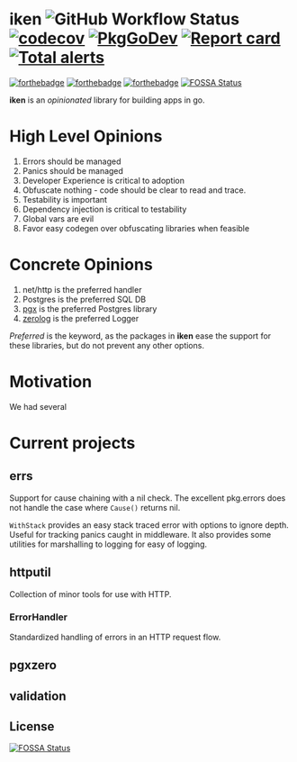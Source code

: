 # iken ![GitHub Workflow Status](https://img.shields.io/github/workflow/status/bir/iken/build) [![codecov](https://codecov.io/gh/bir/iken/branch/master/graph/badge.svg)](https://codecov.io/gh/bir/iken) [![PkgGoDev](https://pkg.go.dev/badge/github.com/bir/iken)](https://pkg.go.dev/github.com/bir/iken) [![Report card](https://goreportcard.com/badge/github.com/bir/iken)](https://goreportcard.com/report/github.com/bir/iken) [![Total alerts](https://img.shields.io/lgtm/alerts/g/bir/iken.svg?logo=lgtm&logoWidth=18)](https://lgtm.com/projects/g/bir/iken/alerts/)

[![forthebadge](https://forthebadge.com/images/badges/made-with-go.svg)](https://forthebadge.com)
[![forthebadge](https://forthebadge.com/images/badges/built-with-love.svg)](https://forthebadge.com)
[![forthebadge](https://forthebadge.com/images/badges/open-source.svg)](https://forthebadge.com)
[![FOSSA Status](https://app.fossa.com/api/projects/git%2Bgithub.com%2Fbir%2Fiken.svg?type=shield)](https://app.fossa.com/projects/git%2Bgithub.com%2Fbir%2Fiken?ref=badge_shield)

**iken** is an _opinionated_ library for building apps in go.

# High Level Opinions

1. Errors should be managed
1. Panics should be managed
1. Developer Experience is critical to adoption
1. Obfuscate nothing - code should be clear to read and trace.
1. Testability is important
1. Dependency injection is critical to testability
1. Global vars are evil
1. Favor easy codegen over obfuscating libraries when feasible

# Concrete Opinions

1. net/http is the preferred handler
2. Postgres is the preferred SQL DB
3. [pgx](https://github.com/jackc/pgx) is the preferred Postgres library
4. [zerolog](https://github.com/rs/zerolog) is the preferred Logger

_Preferred_ is the keyword, as the packages in **iken** ease the support for these libraries, but do not prevent any
other options.

# Motivation

We had several

# Current projects

## errs

Support for cause chaining with a nil check. The excellent pkg.errors does not handle the case where `Cause()` returns
nil.

`WithStack` provides an easy stack traced error with options to ignore depth. Useful for tracking panics caught in
middleware. It also provides some utilities for marshalling to logging for easy of logging.

## httputil

Collection of minor tools for use with HTTP.

### ErrorHandler

Standardized handling of errors in an HTTP request flow.

## pgxzero

## validation


## License
[![FOSSA Status](https://app.fossa.com/api/projects/git%2Bgithub.com%2Fbir%2Fiken.svg?type=large)](https://app.fossa.com/projects/git%2Bgithub.com%2Fbir%2Fiken?ref=badge_large)